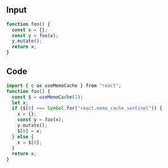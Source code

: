 
## Input

```javascript
function foo() {
  const x = {};
  const y = foo(x);
  y.mutate();
  return x;
}

```

## Code

```javascript
import { c as useMemoCache } from "react";
function foo() {
  const $ = useMemoCache(1);
  let x;
  if ($[0] === Symbol.for("react.memo_cache_sentinel")) {
    x = {};
    const y = foo(x);
    y.mutate();
    $[0] = x;
  } else {
    x = $[0];
  }
  return x;
}

```
      